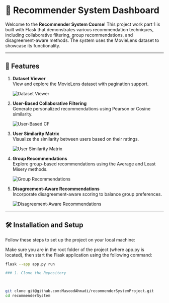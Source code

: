 # 🎥 Recommender System Dashboard

Welcome to the **Recommender System Course**! This project work part 1 is built with Flask that demonstrates various recommendation techniques, including collaborative filtering, group recommendations, and disagreement-aware methods. The system uses the MovieLens dataset to showcase its functionality.

---

## 🌟 Features

1. **Dataset Viewer**  
   View and explore the MovieLens dataset with pagination support.

   ![Dataset Viewer](./app/images/A.png)

2. **User-Based Collaborative Filtering**  
   Generate personalized recommendations using Pearson or Cosine similarity.

   ![User-Based CF](./app/images//BC.png)

3. **User Similarity Matrix**  
   Visualize the similarity between users based on their ratings.

   ![User Similarity Matrix](./app/images//D.png)

4. **Group Recommendations**  
   Explore group-based recommendations using the Average and Least Misery methods.

   ![Group Recommendations](./app/images//E.png)

5. **Disagreement-Aware Recommendations**  
   Incorporate disagreement-aware scoring to balance group preferences.

   ![Disagreement-Aware Recommendations](./app/images//F.png)

---

## 🛠️ Installation and Setup

Follow these steps to set up the project on your local machine:

Make sure you are in the root folder of the project (where app.py is located), then start the Flask application using the following command:

```bash
flask --app app.py run

### 1. Clone the Repository



git clone git@github.com:MasoodAhmadi/recommenderSystemProject.git
cd recommenderSystem
```
